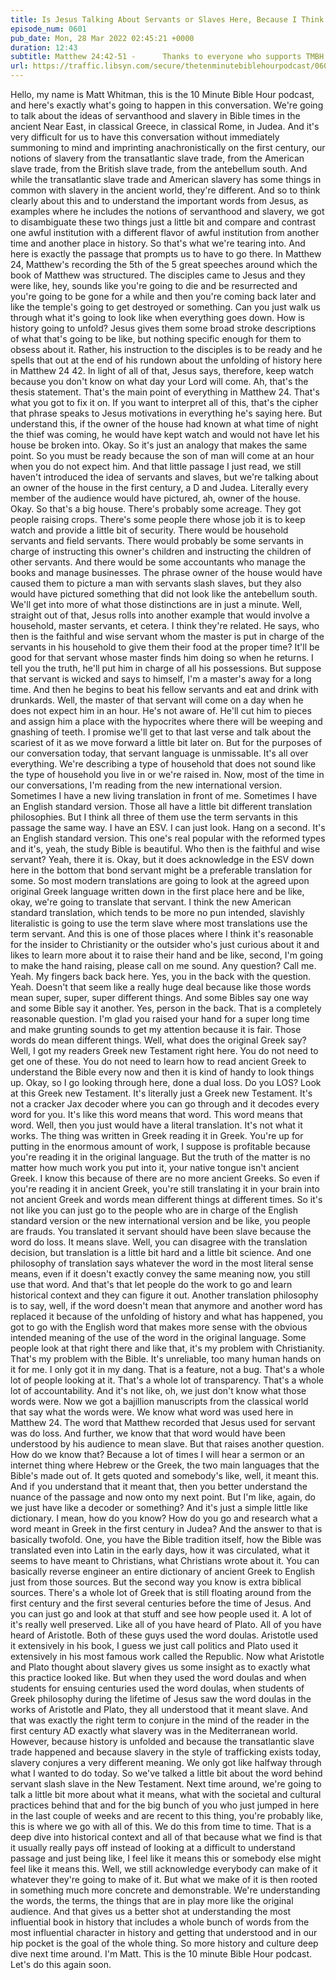 ```yaml
---
title: Is Jesus Talking About Servants or Slaves Here, Because I Think That Matters
episode_num: 0601
pub_date: Mon, 28 Mar 2022 02:45:21 +0000
duration: 12:43
subtitle: Matthew 24:42-51 -      Thanks to everyone who supports TMBH at  You're the reason we can all do this together!  Music written and performed by .
url: https://traffic.libsyn.com/secure/thetenminutebiblehourpodcast/0601_-_Is_Jesus_Talking_About_Servants_or_Slaves_Here_Because_I_Think_That_Matters.mp3
---
```


 Hello, my name is Matt Whitman, this is the 10 Minute Bible Hour podcast, and here's exactly what's going to happen in this conversation. We're going to talk about the ideas of servanthood and slavery in Bible times in the ancient Near East, in classical Greece, in classical Rome, in Judea. And it's very difficult for us to have this conversation without immediately summoning to mind and imprinting anachronistically on the first century, our notions of slavery from the transatlantic slave trade, from the American slave trade, from the British slave trade, from the antebellum south. And while the transatlantic slave trade and American slavery has some things in common with slavery in the ancient world, they're different. And so to think clearly about this and to understand the important words from Jesus, as examples where he includes the notions of servanthood and slavery, we got to disambiguate these two things just a little bit and compare and contrast one awful institution with a different flavor of awful institution from another time and another place in history. So that's what we're tearing into. And here is exactly the passage that prompts us to have to go there. In Matthew 24, Matthew's recording the 5th of the 5 great speeches around which the book of Matthew was structured. The disciples came to Jesus and they were like, hey, sounds like you're going to die and be resurrected and you're going to be gone for a while and then you're coming back later and like the temple's going to get destroyed or something. Can you just walk us through what it's going to look like when everything goes down. How is history going to unfold? Jesus gives them some broad stroke descriptions of what that's going to be like, but nothing specific enough for them to obsess about it. Rather, his instruction to the disciples is to be ready and he spells that out at the end of his rundown about the unfolding of history here in Matthew 24 42. In light of all of that, Jesus says, therefore, keep watch because you don't know on what day your Lord will come. Ah, that's the thesis statement. That's the main point of everything in Matthew 24. That's what you got to fix it on. If you want to interpret all of this, that's the cipher that phrase speaks to Jesus motivations in everything he's saying here. But understand this, if the owner of the house had known at what time of night the thief was coming, he would have kept watch and would not have let his house be broken into. Okay. So it's just an analogy that makes the same point. So you must be ready because the son of man will come at an hour when you do not expect him. And that little passage I just read, we still haven't introduced the idea of servants and slaves, but we're talking about an owner of the house in the first century, a D and Judea. Literally every member of the audience would have pictured, ah, owner of the house. Okay. So that's a big house. There's probably some acreage. They got people raising crops. There's some people there whose job it is to keep watch and provide a little bit of security. There would be household servants and field servants. There would probably be some servants in charge of instructing this owner's children and instructing the children of other servants. And there would be some accountants who manage the books and manage businesses. The phrase owner of the house would have caused them to picture a man with servants slash slaves, but they also would have pictured something that did not look like the antebellum south. We'll get into more of what those distinctions are in just a minute. Well, straight out of that, Jesus rolls into another example that would involve a household, master servants, et cetera. I think they're related. He says, who then is the faithful and wise servant whom the master is put in charge of the servants in his household to give them their food at the proper time? It'll be good for that servant whose master finds him doing so when he returns. I tell you the truth, he'll put him in charge of all his possessions. But suppose that servant is wicked and says to himself, I'm a master's away for a long time. And then he begins to beat his fellow servants and eat and drink with drunkards. Well, the master of that servant will come on a day when he does not expect him in an hour. He's not aware of. He'll cut him to pieces and assign him a place with the hypocrites where there will be weeping and gnashing of teeth. I promise we'll get to that last verse and talk about the scariest of it as we move forward a little bit later on. But for the purposes of our conversation today, that servant language is unmissable. It's all over everything. We're describing a type of household that does not sound like the type of household you live in or we're raised in. Now, most of the time in our conversations, I'm reading from the new international version. Sometimes I have a new living translation in front of me. Sometimes I have an English standard version. Those all have a little bit different translation philosophies. But I think all three of them use the term servants in this passage the same way. I have an ESV. I can just look. Hang on a second. It's an English standard version. This one's real popular with the reformed types and it's, yeah, the study Bible is beautiful. Who then is the faithful and wise servant? Yeah, there it is. Okay, but it does acknowledge in the ESV down here in the bottom that bond servant might be a preferable translation for some. So most modern translations are going to look at the agreed upon original Greek language written down in the first place here and be like, okay, we're going to translate that servant. I think the new American standard translation, which tends to be more no pun intended, slavishly literalistic is going to use the term slave where most translations use the term servant. And this is one of those places where I think it's reasonable for the insider to Christianity or the outsider who's just curious about it and likes to learn more about it to raise their hand and be like, second, I'm going to make the hand raising, please call on me sound. Any question? Call me. Yeah. My fingers back back here. Yes, you in the back with the question. Yeah. Doesn't that seem like a really huge deal because like those words mean super, super, super different things. And some Bibles say one way and some Bible say it another. Yes, person in the back. That is a completely reasonable question. I'm glad you raised your hand for a super long time and make grunting sounds to get my attention because it is fair. Those words do mean different things. Well, what does the original Greek say? Well, I got my readers Greek new Testament right here. You do not need to get one of these. You do not need to learn how to read ancient Greek to understand the Bible every now and then it is kind of handy to look things up. Okay, so I go looking through here, done a dual loss. Do you LOS? Look at this Greek new Testament. It's literally just a Greek new Testament. It's not a cracker Jax decoder where you can go through and it decodes every word for you. It's like this word means that word. This word means that word. Well, then you just would have a literal translation. It's not what it works. The thing was written in Greek reading it in Greek. You're up for putting in the enormous amount of work, I suppose is profitable because you're reading it in the original language. But the truth of the matter is no matter how much work you put into it, your native tongue isn't ancient Greek. I know this because of there are no more ancient Greeks. So even if you're reading it in ancient Greek, you're still translating it in your brain into not ancient Greek and words mean different things at different times. So it's not like you can just go to the people who are in charge of the English standard version or the new international version and be like, you people are frauds. You translated it servant should have been slave because the word do loss. It means slave. Well, you can disagree with the translation decision, but translation is a little bit hard and a little bit science. And one philosophy of translation says whatever the word in the most literal sense means, even if it doesn't exactly convey the same meaning now, you still use that word. And that's that let people do the work to go and learn historical context and they can figure it out. Another translation philosophy is to say, well, if the word doesn't mean that anymore and another word has replaced it because of the unfolding of history and what has happened, you got to go with the English word that makes more sense with the obvious intended meaning of the use of the word in the original language. Some people look at that right there and like that, it's my problem with Christianity. That's my problem with the Bible. It's unreliable, too many human hands on it for me. I only got it in my dang. That is a feature, not a bug. That's a whole lot of people looking at it. That's a whole lot of transparency. That's a whole lot of accountability. And it's not like, oh, we just don't know what those words were. Now we got a bajillion manuscripts from the classical world that say what the words were. We know what word was used here in Matthew 24. The word that Matthew recorded that Jesus used for servant was do loss. And further, we know that that word would have been understood by his audience to mean slave. But that raises another question. How do we know that? Because a lot of times I will hear a sermon or an internet thing where Hebrew or the Greek, the two main languages that the Bible's made out of. It gets quoted and somebody's like, well, it meant this. And if you understand that it meant that, then you better understand the nuance of the passage and now onto my next point. But I'm like, again, do we just have like a decoder or something? And it's just a simple little like dictionary. I mean, how do you know? How do you go and research what a word meant in Greek in the first century in Judea? And the answer to that is basically twofold. One, you have the Bible tradition itself, how the Bible was translated even into Latin in the early days, how it was circulated, what it seems to have meant to Christians, what Christians wrote about it. You can basically reverse engineer an entire dictionary of ancient Greek to English just from those sources. But the second way you know is extra biblical sources. There's a whole lot of Greek that is still floating around from the first century and the first several centuries before the time of Jesus. And you can just go and look at that stuff and see how people used it. A lot of it's really well preserved. Like all of you have heard of Plato. All of you have heard of Aristotle. Both of these guys used the word doulas. Aristotle used it extensively in his book, I guess we just call politics and Plato used it extensively in his most famous work called the Republic. Now what Aristotle and Plato thought about slavery gives us some insight as to exactly what this practice looked like. But when they used the word doulas and when students for ensuing centuries used the word doulas, when students of Greek philosophy during the lifetime of Jesus saw the word doulas in the works of Aristotle and Plato, they all understood that it meant slave. And that was exactly the right term to conjure in the mind of the reader in the first century AD exactly what slavery was in the Mediterranean world. However, because history is unfolded and because the transatlantic slave trade happened and because slavery in the style of trafficking exists today, slavery conjures a very different meaning. We only got like halfway through what I wanted to do today. So we've talked a little bit about the word behind servant slash slave in the New Testament. Next time around, we're going to talk a little bit more about what it means, what with the societal and cultural practices behind that and for the big bunch of you who just jumped in here in the last couple of weeks and are recent to this thing, you're probably like, this is where we go with all of this. We do this from time to time. That is a deep dive into historical context and all of that because what we find is that it usually really pays off instead of looking at a difficult to understand passage and just being like, I feel like it means this or somebody else might feel like it means this. Well, we still acknowledge everybody can make of it whatever they're going to make of it. But what we make of it is then rooted in something much more concrete and demonstrable. We're understanding the words, the terms, the things that are in play more like the original audience. And that gives us a better shot at understanding the most influential book in history that includes a whole bunch of words from the most influential character in history and getting that understood and in our hip pocket is the goal of the whole thing. So more history and culture deep dive next time around. I'm Matt. This is the 10 minute Bible Hour podcast. Let's do this again soon.